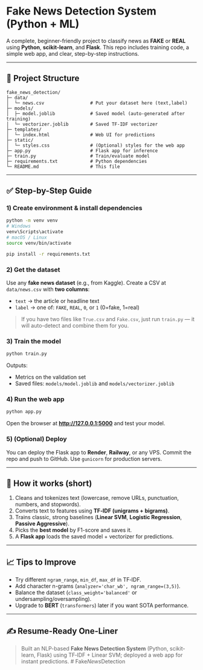 # Fake News Detection System (Python + ML)

A complete, beginner-friendly project to classify news as **FAKE** or **REAL** using **Python**, **scikit-learn**, and **Flask**.
This repo includes training code, a simple web app, and clear, step-by-step instructions.

---

## 🧩 Project Structure

```
fake_news_detection/
├─ data/
│  └─ news.csv                 # Put your dataset here (text,label)
├─ models/
│  ├─ model.joblib             # Saved model (auto-generated after training)
│  └─ vectorizer.joblib        # Saved TF-IDF vectorizer
├─ templates/
│  └─ index.html               # Web UI for predictions
├─ static/
│  └─ styles.css               # (Optional) styles for the web app
├─ app.py                      # Flask app for inference
├─ train.py                    # Train/evaluate model
├─ requirements.txt            # Python dependencies
└─ README.md                   # This file
```

---

## ✅ Step-by-Step Guide

### 1) Create environment & install dependencies
```bash
python -m venv venv
# Windows
venv\Scripts\activate
# macOS / Linux
source venv/bin/activate

pip install -r requirements.txt
```

### 2) Get the dataset
Use any **fake news dataset** (e.g., from Kaggle). Create a CSV at `data/news.csv` with **two columns**:
- `text`  → the article or headline text
- `label` → one of: `FAKE`, `REAL`, `0`, or `1` (0=fake, 1=real)

> If you have two files like `True.csv` and `Fake.csv`, just run `train.py` — it will auto-detect and combine them for you.

### 3) Train the model
```bash
python train.py
```
Outputs:
- Metrics on the validation set
- Saved files: `models/model.joblib` and `models/vectorizer.joblib`

### 4) Run the web app
```bash
python app.py
```
Open the browser at **http://127.0.0.1:5000** and test your model.

### 5) (Optional) Deploy
You can deploy the Flask app to **Render**, **Railway**, or any VPS. Commit the repo and push to GitHub.
Use `gunicorn` for production servers.

---

## 🧠 How it works (short)
1. Cleans and tokenizes text (lowercase, remove URLs, punctuation, numbers, and stopwords).
2. Converts text to features using **TF‑IDF (unigrams + bigrams)**.
3. Trains classic, strong baselines (**Linear SVM**, **Logistic Regression**, **Passive Aggressive**).
4. Picks the **best model** by F1-score and saves it.
5. A **Flask app** loads the saved model + vectorizer for predictions.

---

## 📈 Tips to Improve
- Try different `ngram_range`, `min_df`, `max_df` in TF‑IDF.
- Add character n-grams (`analyzer='char_wb', ngram_range=(3,5)`).
- Balance the dataset (`class_weight='balanced'` or undersampling/oversampling).
- Upgrade to **BERT** (`transformers`) later if you want SOTA performance.

---

## ✍️ Resume-Ready One-Liner
> Built an NLP-based **Fake News Detection System** (Python, scikit-learn, Flask) using TF‑IDF + Linear SVM; deployed a web app for instant predictions.
#   F a k e _ N e w s _ D e t e c t i o n 
 
 
